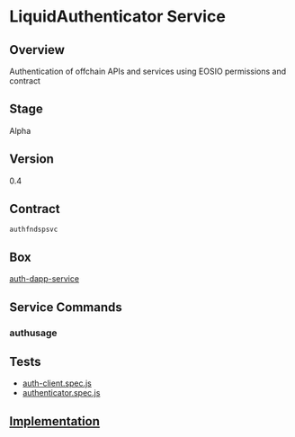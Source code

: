 LiquidAuthenticator Service
=================

## Overview
Authentication of offchain APIs and services using EOSIO permissions and contract

## Stage
Alpha

## Version
0.4

## Contract

```authfndspsvc```

## Box
[auth-dapp-service](../../developers/boxes/auth-dapp-service)

## Service Commands
### authusage
## Tests 
* [auth-client.spec.js](https://github.com/liquidapps-io/zeus-sdk/tree/master/boxes/groups/services/auth-dapp-service/test/auth-client.spec.js)
* [authenticator.spec.js](https://github.com/liquidapps-io/zeus-sdk/tree/master/boxes/groups/services/auth-dapp-service/test/authenticator.spec.js)
## [Implementation](https://github.com/liquidapps-io/zeus-sdk/tree/master/boxes/groups/services/auth-dapp-service/contracts/eos/dappservices/_auth_impl.hpp)
